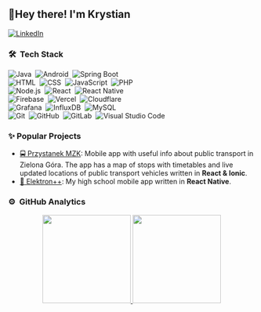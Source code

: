 <h2>👋Hey there! I'm Krystian</h2>

[![LinkedIn](https://img.shields.io/badge/LinkedIn-%230A66C2.svg?style=for-the-badge&logo=linkedin&logoColor=white)](https://www.linkedin.com/in/wybran/)
### 🛠 &nbsp;Tech Stack

![Java](https://img.shields.io/badge/-Java-05122A?style=flat&logo=Java&logoColor=FFA518)&nbsp;
![Android](https://img.shields.io/badge/-Android-05122A?style=flat&logo=Android&logoColor=6DB33F)&nbsp;
![Spring Boot](https://img.shields.io/badge/-Spring%20Boot-05122A?style=flat&logo=Spring&logoColor=6DB33F)&nbsp;\
![HTML](https://img.shields.io/badge/-HTML-05122A?style=flat&logo=HTML5)&nbsp;
![CSS](https://img.shields.io/badge/-CSS-05122A?style=flat&logo=CSS3&logoColor=1572B6)&nbsp;
![JavaScript](https://img.shields.io/badge/-JavaScript-05122A?style=flat&logo=javascript)&nbsp;
![PHP](https://img.shields.io/badge/-PHP-05122A?style=flat&logo=php)&nbsp;\
![Node.js](https://img.shields.io/badge/-Node.js-05122A?style=flat&logo=node.js)&nbsp;
![React](https://img.shields.io/badge/-React-05122A?style=flat&logo=react)&nbsp;
![React Native](https://img.shields.io/badge/-React%20Native-05122A?style=flat&logo=react)&nbsp;\
![Firebase](https://img.shields.io/badge/Firebase-05122A.svg?style=flat&logo=firebase)&nbsp;
![Vercel](https://img.shields.io/badge/vercel-05122A.svg?style=flat&logo=vercel)&nbsp;
![Cloudflare](https://img.shields.io/badge/Cloudflare-05122A?style=flat&logo=Cloudflare)&nbsp;\
![Grafana](https://img.shields.io/badge/grafana-05122A.svg?style=flat&logo=grafana)&nbsp;
![InfluxDB](https://img.shields.io/badge/InfluxDB-05122A?style=flat&logo=InfluxDB)&nbsp;
![MySQL](https://img.shields.io/badge/mysql-05122A.svg?style=flat&logo=mysql)&nbsp;\
![Git](https://img.shields.io/badge/-Git-05122A?style=flat&logo=git)&nbsp;
![GitHub](https://img.shields.io/badge/-GitHub-05122A?style=flat&logo=github)&nbsp;
![GitLab](https://img.shields.io/badge/-GitLab-05122A?style=flat&logo=gitlab)&nbsp;
![Visual Studio Code](https://img.shields.io/badge/-VS%20Code-05122A?style=flat&logo=visual-studio-code&logoColor=007ACC)&nbsp;

### ✨ Popular Projects
- [🚍 Przystanek MZK](https://github.com/wybran/przystanek-mzk): Mobile app with useful info about public transport in Zielona Góra. The app has a map of stops with timetables and live updated locations of public transport vehicles written in **React & Ionic**.
- [🎒 Elektron++](https://github.com/ElektronPlus/Elektron-App): My high school mobile app written in **React Native**.


### ⚙️ &nbsp;GitHub Analytics

<p align="center">
<a href="https://github.com/AVS1508">
  <img height="180em" src="https://github-readme-stats-eight-theta.vercel.app/api?username=wybran&show_icons=true&theme=algolia&include_all_commits=true&count_private=true"/>
  <img height="180em" src="https://github-readme-stats-eight-theta.vercel.app/api/top-langs/?username=wybran&layout=compact&langs_count=8&theme=algolia"/>
</a>
</p>
